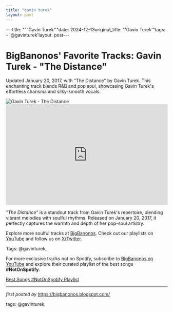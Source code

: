 ```yaml
---
title: "gavin turek"
layout: post
---
```

---title: "' 'Gavin Turek''"date: 2024-12-13original_title: "'Gavin Turek'"tags:  - '@gavinturek'layout: post---<!-- Post Title --><h1 >BigBanonos' Favorite Tracks: Gavin Turek - "The Distance"</h1> <!-- Introductory Text --><p >Updated January 20, 2017, with "The Distance" by Gavin Turek. This enchanting track blends R&B and pop soul, showcasing Gavin Turek's effortless charisma and silky-smooth vocals.</p> <!-- Featured Image --><div > <img src="https://coveteur.com/media-library/image.jpg?id=52451046&width=800&quality=90" alt="Gavin Turek - The Distance" /></div> <!-- YouTube Video Embed --><div > <iframe width="100%" height="315" src="https://www.youtube.com/embed/23lM0sLlVHY" title="Gavin Turek - The Distance [Official Music Video]" frameborder="0" allow="accelerometer; autoplay; encrypted-media; gyroscope; picture-in-picture; web-share" referrerpolicy="strict-origin-when-cross-origin" allowfullscreen></iframe></div> <!-- Song Information --><div > <p><em>"The Distance"</em> is a standout track from Gavin Turek's repertoire, blending vibrant melodies with soulful rhythms. Released on January 20, 2017, it perfectly captures the warmth and depth of her pop-soul artistry.</p></div> <!-- Footer Links --><div > <p>Explore more soulful tracks at <a href="https://bigbanonos.blogspot.com/" target="_blank">BigBanonos</a>. Check out our playlists on <a href="https://www.youtube.com/@BigBanonos" target="_blank">YouTube</a> and follow us on <a href="https://x.com/bigbanonos" target="_blank">X/Twitter</a>.</p></div> <!-- Tags --><p >Tags: @gavinturek,</p><!--Subscribe and Playlist Links--><div>    <p>For more exclusive tracks not on Spotify, subscribe to <a href="https://www.youtube.com/@BigBanonos" target="_blank">BigBanonos on YouTube</a> and explore their curated playlist of the best songs <strong>#NotOnSpotify</strong>.</p>    <p><a href="https://www.youtube.com/playlist?list=PLtuNtuTatqI0kFahUCbtbfenC_ET5O_tr" target="_blank">Best Songs #NotOnSpotify Playlist<br /></a></p></div><hr /><p><em>first posted by</em> <a href="https://bigbanonos.blogspot.com/" rel="noopener" target="_new">https://bigbanonos.blogspot.com/</a></p><p>tags: @gavinturek,</p>
